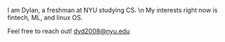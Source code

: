 I am Dylan, a freshman at NYU studying CS. \n My interests right now is fintech, ML, and linux OS. 

Feel free to reach out!
dyd2008@nyu.edu

